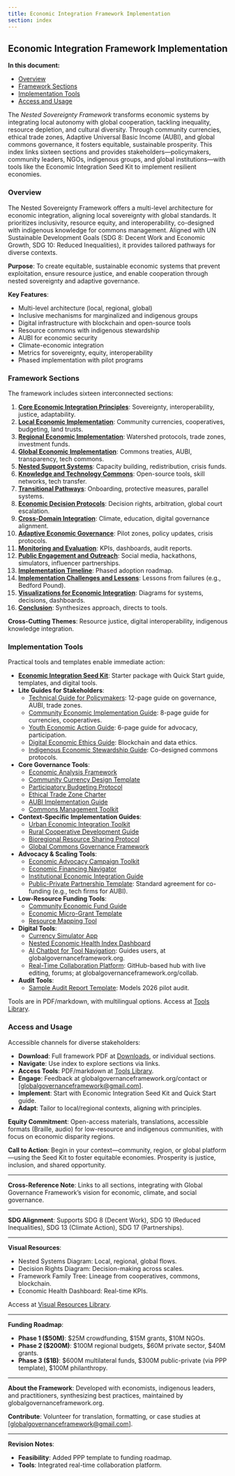 ```yaml
---
title: Economic Integration Framework Implementation
section: index
---
```


## Economic Integration Framework Implementation

**In this document:**
- [Overview](#overview)
- [Framework Sections](#framework-sections)
- [Implementation Tools](#implementation-tools)
- [Access and Usage](#access-and-usage)

The *Nested Sovereignty Framework* transforms economic systems by integrating local autonomy with global cooperation, tackling inequality, resource depletion, and cultural diversity. Through community currencies, ethical trade zones, Adaptive Universal Basic Income (AUBI), and global commons governance, it fosters equitable, sustainable prosperity. This index links sixteen sections and provides stakeholders—policymakers, community leaders, NGOs, indigenous groups, and global institutions—with tools like the Economic Integration Seed Kit to implement resilient economies.

### <a id="overview"></a>Overview
The Nested Sovereignty Framework offers a multi-level architecture for economic integration, aligning local sovereignty with global standards. It prioritizes inclusivity, resource equity, and interoperability, co-designed with indigenous knowledge for commons management. Aligned with UN Sustainable Development Goals (SDG 8: Decent Work and Economic Growth, SDG 10: Reduced Inequalities), it provides tailored pathways for diverse contexts.

**Purpose**: To create equitable, sustainable economic systems that prevent exploitation, ensure resource justice, and enable cooperation through nested sovereignty and adaptive governance.

**Key Features**:
- Multi-level architecture (local, regional, global)
- Inclusive mechanisms for marginalized and indigenous groups
- Digital infrastructure with blockchain and open-source tools
- Resource commons with indigenous stewardship
- AUBI for economic security
- Climate-economic integration
- Metrics for sovereignty, equity, interoperability
- Phased implementation with pilot programs

### <a id="framework-sections"></a>Framework Sections
The framework includes sixteen interconnected sections:

1. **[Core Economic Integration Principles](/frameworks/economic-integration#core-principles)**: Sovereignty, interoperability, justice, adaptability.
2. **[Local Economic Implementation](/frameworks/economic-integration#local-implementation)**: Community currencies, cooperatives, budgeting, land trusts.
3. **[Regional Economic Implementation](/frameworks/economic-integration#regional-implementation)**: Watershed protocols, trade zones, investment funds.
4. **[Global Economic Implementation](/frameworks/economic-integration#global-implementation)**: Commons treaties, AUBI, transparency, tech commons.
5. **[Nested Support Systems](/frameworks/economic-integration#nested-support)**: Capacity building, redistribution, crisis funds.
6. **[Knowledge and Technology Commons](/frameworks/economic-integration#tech-commons)**: Open-source tools, skill networks, tech transfer.
7. **[Transitional Pathways](/frameworks/economic-integration#transitional-pathways)**: Onboarding, protective measures, parallel systems.
8. **[Economic Decision Protocols](/frameworks/economic-integration#decision-protocols)**: Decision rights, arbitration, global court escalation.
9. **[Cross-Domain Integration](/frameworks/economic-integration#cross-domain)**: Climate, education, digital governance alignment.
10. **[Adaptive Economic Governance](/frameworks/economic-integration#adaptive-governance)**: Pilot zones, policy updates, crisis protocols.
11. **[Monitoring and Evaluation](/frameworks/economic-integration#monitoring)**: KPIs, dashboards, audit reports.
12. **[Public Engagement and Outreach](/frameworks/economic-integration#outreach)**: Social media, hackathons, simulators, influencer partnerships.
13. **[Implementation Timeline](/frameworks/economic-integration#timeline)**: Phased adoption roadmap.
14. **[Implementation Challenges and Lessons](/frameworks/economic-integration#challenges)**: Lessons from failures (e.g., Bedford Pound).
15. **[Visualizations for Economic Integration](/frameworks/economic-integration#visualizations)**: Diagrams for systems, decisions, dashboards.
16. **[Conclusion](/frameworks/economic-integration#conclusion)**: Synthesizes approach, directs to tools.

**Cross-Cutting Themes**: Resource justice, digital interoperability, indigenous knowledge integration.

### <a id="implementation-tools"></a>Implementation Tools
Practical tools and templates enable immediate action:

- **[Economic Integration Seed Kit](/frameworks/tools/economic/seed-kit-en.zip)**: Starter package with Quick Start guide, templates, and digital tools.
- **Lite Guides for Stakeholders**:
  - [Technical Guide for Policymakers](/frameworks/tools/economic/technical-guide-en.pdf): 12-page guide on governance, AUBI, trade zones.
  - [Community Economic Implementation Guide](/frameworks/tools/economic/community-guide-en.pdf): 8-page guide for currencies, cooperatives.
  - [Youth Economic Action Guide](/frameworks/tools/economic/youth-guide-en.pdf): 6-page guide for advocacy, participation.
  - [Digital Economic Ethics Guide](/frameworks/tools/economic/digital-ethics-en.pdf): Blockchain and data ethics.
  - [Indigenous Economic Stewardship Guide](/frameworks/tools/economic/indigenous-guide-en.pdf): Co-designed commons protocols.
- **Core Governance Tools**:
  - [Economic Analysis Framework](/frameworks/tools/economic/economic-analysis-framework-en.pdf)
  - [Community Currency Design Template](/frameworks/tools/economic/currency-design-template-en.pdf)
  - [Participatory Budgeting Protocol](/frameworks/tools/economic/participatory-budgeting-protocol-en.pdf)
  - [Ethical Trade Zone Charter](/frameworks/tools/economic/ethical-trade-zone-charter-en.pdf)
  - [AUBI Implementation Guide](/frameworks/tools/economic/aubi-implementation-guide-en.pdf)
  - [Commons Management Toolkit](/frameworks/tools/economic/commons-management-toolkit-en.pdf)
- **Context-Specific Implementation Guides**:
  - [Urban Economic Integration Toolkit](/frameworks/tools/economic/urban-economic-toolkit-en.pdf)
  - [Rural Cooperative Development Guide](/frameworks/tools/economic/rural-cooperative-guide-en.pdf)
  - [Bioregional Resource Sharing Protocol](/frameworks/tools/economic/bioregional-protocol-en.pdf)
  - [Global Commons Governance Framework](/frameworks/tools/economic/global-commons-framework-en.pdf)
- **Advocacy & Scaling Tools**:
  - [Economic Advocacy Campaign Toolkit](/frameworks/tools/economic/economic-advocacy-toolkit-en.pdf)
  - [Economic Financing Navigator](/frameworks/tools/economic/economic-financing-navigator-en.pdf)
  - [Institutional Economic Integration Guide](/frameworks/tools/economic/institutional-integration-guide-en.pdf)
  - [Public-Private Partnership Template](/frameworks/tools/economic/ppp-template-en.pdf): Standard agreement for co-funding (e.g., tech firms for AUBI).
- **Low-Resource Funding Tools**:
  - [Community Economic Fund Guide](/frameworks/tools/economic/community-economic-fund-guide-en.pdf)
  - [Economic Micro-Grant Template](/frameworks/tools/economic/economic-micro-grant-template-en.pdf)
  - [Resource Mapping Tool](/frameworks/tools/economic/resource-mapping-tool-en.pdf)
- **Digital Tools**:
  - [Currency Simulator App](/frameworks/tools/economic/currency-simulator-app-en.md)
  - [Nested Economic Health Index Dashboard](/frameworks/tools/economic/nested-economic-health-dashboard-en.md)
  - [AI Chatbot for Tool Navigation](/frameworks/tools/economic/ai-chatbot-for-tool-navigation-en.md): Guides users, at globalgovernanceframework.org.
  - [Real-Time Collaboration Platform](/frameworks/tools/economic/real-time-collaboration-platform-en.md): GitHub-based hub with live editing, forums; at globalgovernanceframework.org/collab.
- **Audit Tools**:
  - [Sample Audit Report Template](/frameworks/tools/economic/sample-audit-report-template-en.pdf): Models 2026 pilot audit.

Tools are in PDF/markdown, with multilingual options. Access at [Tools Library](/frameworks/tools/economic).

### <a id="access-and-usage"></a>Access and Usage
Accessible channels for diverse stakeholders:

- **Download**: Full framework PDF at [Downloads](/downloads), or individual sections.
- **Navigate**: Use index to explore sections via links.
- **Access Tools**: PDF/markdown at [Tools Library](/frameworks/tools/economic).
- **Engage**: Feedback at globalgovernanceframework.org/contact or [globalgovernanceframework@gmail.com].
- **Implement**: Start with Economic Integration Seed Kit and Quick Start guide.
- **Adapt**: Tailor to local/regional contexts, aligning with principles.

**Equity Commitment**: Open-access materials, translations, accessible formats (Braille, audio) for low-resource and indigenous communities, with focus on economic disparity regions.

**Call to Action**: Begin in your context—community, region, or global platform—using the Seed Kit to foster equitable economies. Prosperity is justice, inclusion, and shared opportunity.

---

**Cross-Reference Note**: Links to all sections, integrating with Global Governance Framework’s vision for economic, climate, and social governance.

---

**SDG Alignment**: Supports SDG 8 (Decent Work), SDG 10 (Reduced Inequalities), SDG 13 (Climate Action), SDG 17 (Partnerships).

---

**Visual Resources**:
- Nested Systems Diagram: Local, regional, global flows.
- Decision Rights Diagram: Decision-making across scales.
- Framework Family Tree: Lineage from cooperatives, commons, blockchain.
- Economic Health Dashboard: Real-time KPIs.

Access at [Visual Resources Library](/frameworks/visuals/economic).

---

**Funding Roadmap**:
- **Phase 1 ($50M)**: $25M crowdfunding, $15M grants, $10M NGOs.
- **Phase 2 ($200M)**: $100M regional budgets, $60M private sector, $40M grants.
- **Phase 3 ($1B)**: $600M multilateral funds, $300M public-private (via PPP template), $100M philanthropy.

---

**About the Framework**: Developed with economists, indigenous leaders, and practitioners, synthesizing best practices, maintained by globalgovernanceframework.org.

**Contribute**: Volunteer for translation, formatting, or case studies at [globalgovernanceframework@gmail.com].

---

**Revision Notes**:
- **Feasibility**: Added PPP template to funding roadmap.
- **Tools**: Integrated real-time collaboration platform.
